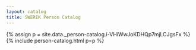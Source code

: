 ```yaml
---
layout: catalog
title: SWERIK Person Catalog
---
```

{% assign p = site.data._person-catalog.i-VHiWwJoKDHQp7mjLCJgsFx %}
{% include person-catalog.html p=p %}

